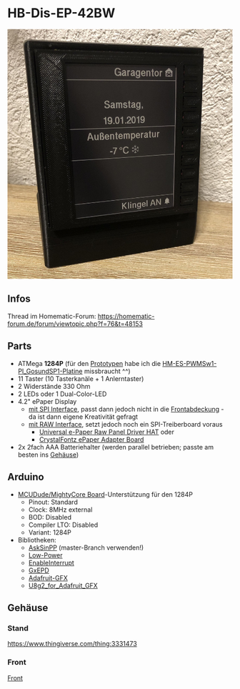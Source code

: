 # HB-Dis-EP-42BW

![img](Images/IMG_9206.jpg)

## Infos
Thread im Homematic-Forum: https://homematic-forum.de/forum/viewtopic.php?f=76&t=48153

## Parts
- ATMega **1284P** (für den [Prototypen](https://github.com/jp112sdl/HB-Dis-EP-42BW/blob/master/Images/IMG_9180.jpg) habe ich die [HM-ES-PWMSw1-Pl_GosundSP1-Platine](https://raw.githubusercontent.com/stan23/HM-ES-PMSw1-Pl_GosundSP1/master/Bilder/Platine_V2_bestückt.jpg) missbraucht ^^)
- 11 Taster (10 Tasterkanäle + 1 Anlerntaster)
- 2 Widerstände 330 Ohm
- 2 LEDs oder 1 Dual-Color-LED
- 4.2" ePaper Display
  - [mit SPI Interface](https://www.exp-tech.de/new/8289/400x300-4.2-e-ink-display-module), passt dann jedoch nicht in die [Frontabdeckung](Images/ePaper-Front.stl) - da ist dann eigene Kreativität gefragt
  - [mit RAW Interface](https://www.exp-tech.de/displays/e-paper-e-ink/8885/waveshare-4.2-e-ink-raw-display-400x300), setzt jedoch noch ein SPI-Treiberboard voraus
    - [Universal e-Paper Raw Panel Driver HAT](https://www.exp-tech.de/displays/e-paper-e-ink/8525/universal-e-paper-raw-panel-driver-hat) oder
    - [CrystalFontz ePaper Adapter Board](https://www.crystalfontz.com/product/cfa10084-epaper-adapter-board)
- 2x 2fach AAA Batteriehalter (werden parallel betrieben; passte am besten ins [Gehäuse](https://github.com/jp112sdl/HB-Dis-EP-42BW/blob/master/Images/IMG_9181.jpg))    

## Arduino
- [MCUDude/MightyCore Board](https://github.com/MCUdude/MightyCore)-Unterstützung für den 1284P
  - Pinout: Standard
  - Clock: 8MHz external
  - BOD: Disabled
  - Compiler LTO: Disabled
  - Variant: 1284P
- Bibliotheken:  
  - [AskSinPP](https://github.com/pa-pa/AskSinPP) (master-Branch verwenden!)
  - [Low-Power](https://github.com/rocketscream/Low-Power)
  - [EnableInterrupt](https://github.com/GreyGnome/EnableInterrupt)
  - [GxEPD](https://github.com/ZinggJM/GxEPD) 
  - [Adafruit-GFX](https://github.com/adafruit/Adafruit-GFX-Library)
  - [U8g2_for_Adafruit_GFX](https://github.com/olikraus/U8g2_for_Adafruit_GFX)

## Gehäuse
### Stand
https://www.thingiverse.com/thing:3331473

### Front
[Front](Images/ePaper-Front.stl)
